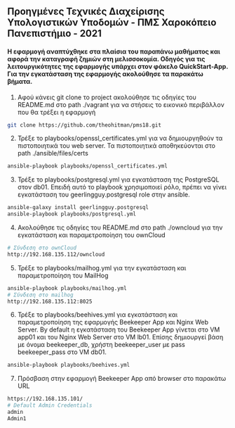 ## Προηγμένες Τεχνικές Διαχείρισης Υπολογιστικών Υποδομών - ΠΜΣ Χαροκόπειο Πανεπιστήμιο - 2021

#### Η εφαρμογή αναπτύχθηκε στα πλαίσια του παραπάνω μαθήματος και αφορά την καταγραφή ζημιών στη μελισσοκομία. Οδηγός για τις λειτουργικότητες της εφαρμογής υπάρχει στον φάκελο QuickStart-App. Για την εγκατάσταση της εφαρμογής ακολούθησε τα παρακάτω βήματα. 


1. Αφού κάνεις git clone το project ακολούθησε τις οδηγίες του README.md στο path ./vagrant για να στήσεις το εικονικό περιβάλλον που θα τρέξει η εφαρμογή

```bash
git clone https://github.com/theohitman/pms18.git
```

2. Τρέξε το playbooks/openssl_certificates.yml για να δημιουργηθούν τα πιστοποιητικά του web server. Τα πιστοποιητικά αποθηκεύονται στο path ./ansible/files/certs

```bash
ansible-playbook playbooks/openssl_certificates.yml 
```
3. Τρέξε το playbooks/postgresql.yml για εγκατάσταση της PostgreSQL στον db01. Επειδή αυτό το playbook χρησιμοποιεί ρόλο, πρέπει να γίνει εγκατάσταση του geerlingguy.postgresql role στην ansible.

```bash
ansible-galaxy install geerlingguy.postgresql
ansible-playbook playbooks/postgresql.yml
```

4. Ακολούθησε τις οδηγίες του README.md στο path ./owncloud για την εγκατάσταση και παραμετροποίηση του ownCloud

```bash
# Σύνδεση στο ownCloud
http://192.168.135.112/owncloud 
```

5. Τρέξε το playbooks/mailhog.yml για την εγκατάσταση και παραμετροποίηση του MailHog

```bash
ansible-playbook playbooks/mailhog.yml
# Σύνδεση στο mailhog
http://192.168.135.112:8025
```

6. Τρέξε το playbooks/beehives.yml για εγκατάσταση και παραμετροποίηση της εφαρμογής Beekeeper App και Nginx Web Server. By default η εγκατάσταση του Beekeeper App γίνεται στο VM app01 και του Nginx Web Server στο VM lb01. Επίσης δημιουργεί βάση με όνομα beekeeper_db, χρήστη beekeeper_user με pass beekeeper_pass στο VM db01.

```bash
ansible-playbook playbooks/beehives.yml
```

7. Πρόσβαση στην εφαρμογή Beekeeper App από browser στο παρακάτω URL

```bash
https://192.168.135.101/
# Default Admin Credentials
admin
Admin1
```